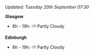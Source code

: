 *Updated: Tuesday 20th September 07:30*

**Glasgow**

* 8h - 19h: :partly_sunny: Partly Cloudy

**Edinburgh**

* 8h - 19h: :partly_sunny: Partly Cloudy
